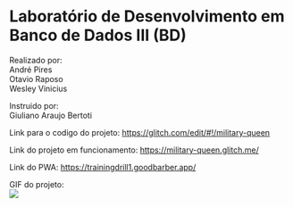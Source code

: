 # Laboratório de Desenvolvimento em Banco de Dados III (BD)

Realizado por:  
André Pires  
Otavio Raposo  
Wesley Vinicius  

Instruido por:  
Giuliano Araujo Bertoti
  
Link para o codigo do projeto: https://glitch.com/edit/#!/military-queen  

Link do projeto em funcionamento: https://military-queen.glitch.me/  
  
Link do PWA: https://trainingdrill1.goodbarber.app/  
  
GIF do projeto:  
![](Project_Gif.gif)
